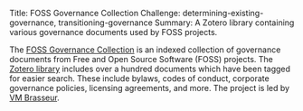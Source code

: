 Title: FOSS Governance Collection
Challenge: determining-existing-governance, transitioning-governance
Summary: A Zotero library containing various governance documents used by FOSS projects.

The [FOSS Governance Collection](https://fossgovernance.org/) is an indexed collection of governance documents from Free and Open Source Software (FOSS) projects. The [Zotero library](https://www.zotero.org/groups/2310183/foss_governance/item-list) includes over a hundred documents which have been tagged for easier search. These include bylaws, codes of conduct, corporate governance policies, licensing agreements, and more. The project is led by [VM Brasseur](https://www.vmbrasseur.com/).